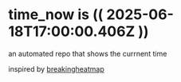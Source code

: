 # time_now is (( 2025-06-18T17:00:00.406Z ))

an automated repo that shows the currnent time

inspired by [breakingheatmap](https://github.com/breakingheatmap/breakingheatmap)